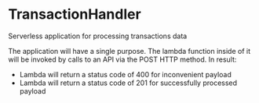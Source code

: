 # TransactionHandler
Serverless application for processing transactions data

The application will have a single purpose.
The lambda function inside of it will be invoked by calls to an API via the 
POST HTTP method.
In result:

- Lambda will return a status code of 400 for inconvenient payload
- Lambda will return a status code of 201 for successfully processed payload
